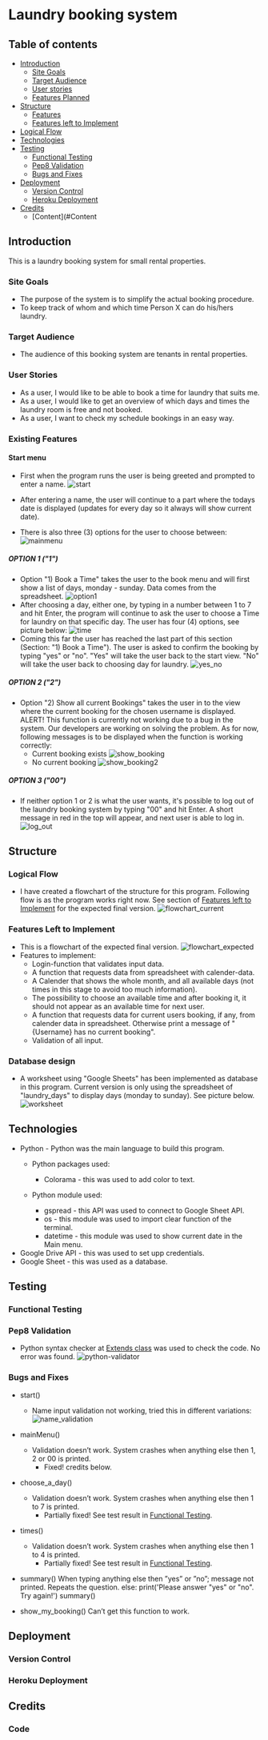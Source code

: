 # Laundry booking system

## Table of contents
* [Introduction](#Introduction)
    * [Site Goals](#Site-Goals)
    * [Target Audience](#Target-Audience)
    * [User stories](#User-Stories)
    * [Features Planned](#Features-Planned)
* [Structure](#Structure)
    * [Features](#Features)
    * [Features left to Implement](#Features-Left-to-Implement)
* [Logical Flow](#Logical-Flow)
* [Technologies](#Technologies)
* [Testing](#Testing)
    * [Functional Testing](#Functional-Testing)
    * [Pep8 Validation](#Pep8-Validation)
    * [Bugs and Fixes](#Bugs-and-Fixes)
* [Deployment](#Deployment)
    * [Version Control](#Version-Control)
    * [Heroku Deployment](#Heroku-Deployment)
* [Credits](#Credits)
  * [Content](#Content



## Introduction
This is a laundry booking system for small rental properties.

### Site Goals
* The purpose of the system is to simplify the actual booking procedure.
* To keep track of whom and which time Person X can do his/hers laundry. 

### Target Audience
* The audience of this booking system are tenants in rental properties. 

### User Stories
* As a user, I would like to be able to book a time for laundry that suits me.
* As a user, I would like to get an overview of which days and times the laundry room is free and not booked.
* As a user, I want to check my schedule bookings in an easy way.


### Existing Features
#### Start menu
* First when the program runs the user is being greeted and prompted to enter a name.
![start](/documents/images/pp3_start.png)

* After entering a name, the user will continue to a part where the todays date is displayed (updates for every day so it always will show current date).
* There is also three (3) options for the user to choose between:
![mainmenu](/documents/images/pp3_main_menu.png)

##### OPTION 1 ("1")
* Option "1) Book a Time" takes the user to the book menu and will first show a list of days, monday - sunday. Data comes from the spreadsheet.
![option1](/documents/images/pp3_option_1.png)
* After choosing a day, either one, by typing in a number between 1 to 7 and hit Enter, the program will continue to ask the user to choose a Time for laundry on that specific day. The user has four (4) options, see picture below:
![time](/documents/images/pp3_time.png)
* Coming this far the user has reached the last part of this section (Section: "1) Book a Time"). The user is asked to confirm the booking by typing "yes" or "no". "Yes" will take the user back to the start view. "No" will take the user back to choosing day for laundry.
![yes_no](/documents/images/pp3_yes_no.png)

##### OPTION 2 ("2")
* Option "2) Show all current Bookings" takes the user in to the view where the current booking for the chosen username is displayed. ALERT! This function is currently not working due to a bug in the system. Our developers are working on solving the problem. As for now, following messages is to be displayed when the function is working correctly:
    * Current booking exists
![show_booking](/documents/images/pp3_show_booking.png)
    * No current booking
![show_booking2](/documents/images/pp3_show_booking2.png)

##### OPTION 3 ("00")
* If neither option 1 or 2 is what the user wants, it's possible to log out of the laundry booking system by typing "00" and hit Enter. A short message in red in the top will appear, and next user is able to log in.
![log_out](/documents/images/pp3_log_out.png)    

## Structure
### Logical Flow
* I have created a flowchart of the structure for this program. Following flow is as the program works right now. See section of [Features left to Implement](#Features-Left-to-Implement) for the expected final version.
![flowchart_current](/documents/images/pp3_flowchart2.png)


### Features Left to Implement
* This is a flowchart of the expected final version. 
![flowchart_expected](/documents/images/pp3_flowchart.png)
* Features to implement:
    * Login-function that validates input data.
    * A function that requests data from spreadsheet with calender-data.
    * A Calender that shows the whole month, and all available days (not times in this stage to avoid too much information).
    * The possibility to choose an available time and after booking it, it should not appear as an available time for next user.
    * A function that requests data for current users booking, if any, from calender data in spreadsheet. Otherwise print a message of "{Username} has no current booking".
    * Validation of all input.

### Database design
* A worksheet using "Google Sheets" has been implemented as database in this program. Current version is only using the spreadsheet of "laundry_days" to display days (monday to sunday). See picture below.
![worksheet](/documents/images/pp3_worksheet.png)

## Technologies
* Python - Python was the main language to build this program.
    * Python packages used:
        - Colorama - this was used to add color to text.
    
    * Python module used:
        - gspread - this API was used to connect to Google Sheet API.
        - os - this module was used to import clear function of the terminal.
        - datetime - this module was used to show current date in the Main menu.
* Google Drive API - this was used to set upp credentials.
* Google Sheet - this was used as a database.

## Testing
### Functional Testing


### Pep8 Validation
* Python syntax checker at [Extends class](https://extendsclass.com/python-tester.html) was used to check the code. No error was found.
![python-validator](/documents/images/pp3_python_validator.png)

### Bugs and Fixes
* start()
    * Name input validation not working, tried this in different variations:
	![name_validation](/documents/images/pp3_input_validation.png)

* mainMenu()
    * Validation doesn’t work. System crashes when anything else then 1, 2 or 00 is printed.
        * Fixed! credits below.

* choose_a_day()
    * Validation doesn’t work. System crashes when anything else then 1 to 7 is printed.
        * Partially fixed! See test result in [Functional Testing](#Functional-Testing).

* times()
    * Validation doesn’t work. System crashes when anything else then 1 to 4 is printed.
        * Partially fixed! See test result in [Functional Testing](#Functional-Testing).


* summary()
When typing anything else then ”yes” or ”no”; message not printed. Repeats the question.
	else:
        print('Please answer "yes" or "no". Try again!')
    summary()

* show_my_booking()
Can’t get this function to work. 




## Deployment

### Version Control

### Heroku Deployment

## Credits
### Code